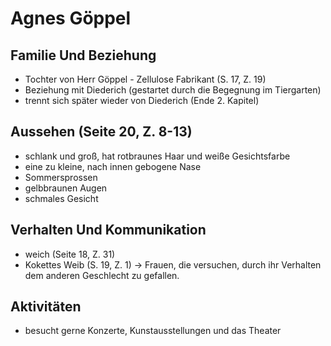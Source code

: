 # Agnes Göppel

## Familie Und Beziehung

- Tochter von Herr Göppel - Zellulose Fabrikant (S. 17, Z. 19)
- Beziehung mit Diederich (gestartet durch die Begegnung im Tiergarten)
- trennt sich später wieder von Diederich (Ende 2. Kapitel)

## Aussehen (Seite 20, Z. 8-13)

- schlank und groß, hat rotbraunes Haar und weiße Gesichtsfarbe
- eine zu kleine, nach innen gebogene Nase
- Sommersprossen
- gelbbraunen Augen
- schmales Gesicht

## Verhalten Und Kommunikation

- weich (Seite 18, Z. 31)
- Kokettes Weib (S. 19, Z. 1) → Frauen, die versuchen, durch ihr Verhalten dem anderen Geschlecht zu gefallen.

## Aktivitäten

- besucht gerne Konzerte, Kunstausstellungen und das Theater